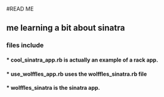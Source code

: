 #READ ME
## me learning a bit about sinatra

### files include
#### * cool_sinatra_app.rb is actually an example of a rack app.
#### *  use_wolffles_app.rb uses the wolffles_sinatra.rb file
#### * wolffles_sinatra is the sinatra app.
